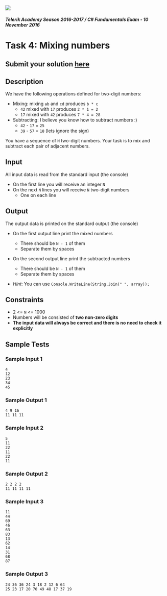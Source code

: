 <img src="https://raw.githubusercontent.com/TelerikAcademy/Common/master/logos/telerik-header-logo.png"/>

#### _Telerik Academy Season 2016-2017 / C# Fundamentals Exam - 10 November 2016_

# Task 4: Mixing numbers

## Submit your solution [here](http://bgcoder.com/Contests/Practice/Index/389#3)

## Description

We have the following operations defined for two-digit numbers:
- Mixing: mixing `ab` and `cd` produces `b * c`
  - `42` mixed with `17` produces `2 * 1 = 2`
  - `17` mixed with `42` produces `7 * 4 = 28`
- Subtracting: I believe you know how to subtract numbers :)
  - `42` - `17` = `25`
  - `39` - `57` = `18` (lets ignore the sign)

You have a sequence of `N` two-digit numbers. Your task is to mix and subtract each pair of adjacent numbers.

## Input

All input data is read from the standard input (the console)

- On the first line you will receive an integer `N`
- On the next `N` lines you will receive `N` two-digit numbers
  - One on each line

## Output

The output data is printed on the standard output (the console)

- On the first output line print the mixed numbers
  - There should be `N - 1` of them
  - Separate them by spaces
- On the second output line print the subtracted numbers
  - There should be `N - 1` of them
  - Separate them by spaces

- _Hint_: You can use `Console.WriteLine(String.Join(" ", array));`

## Constraints

- 2 <= `N` <= 1000
- Numbers will be consisted of **two non-zero digits**
- **The input data will always be correct and there is no need to check it explicitly**

## Sample Tests

### Sample Input 1

```
4
12
23
34
45
```

### Sample Output 1

```
4 9 16
11 11 11
```

### Sample Input 2

```
5
11
22
11
22
11
```

### Sample Output 2

```
2 2 2 2
11 11 11 11
```

### Sample Input 3

```
11
44
69
46
63
83
13
62
14
31
68
87
```

### Sample Output 3

```
24 36 36 24 3 18 2 12 6 64
25 23 17 20 70 49 48 17 37 19
```
